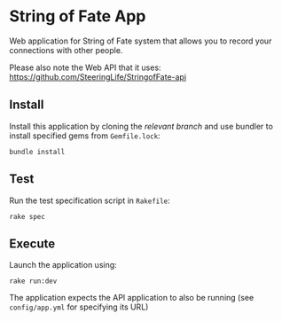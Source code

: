 # String of Fate App

Web application for String of Fate system that allows you to record your connections with other people.

Please also note the Web API that it uses: https://github.com/SteeringLife/StringofFate-api

## Install

Install this application by cloning the *relevant branch* and use bundler to install specified gems from `Gemfile.lock`:

```shell
bundle install
```

## Test

Run the test specification script in `Rakefile`:

```shell
rake spec
```

## Execute

Launch the application using:

```shell
rake run:dev
```

The application expects the API application to also be running (see `config/app.yml` for specifying its URL)
